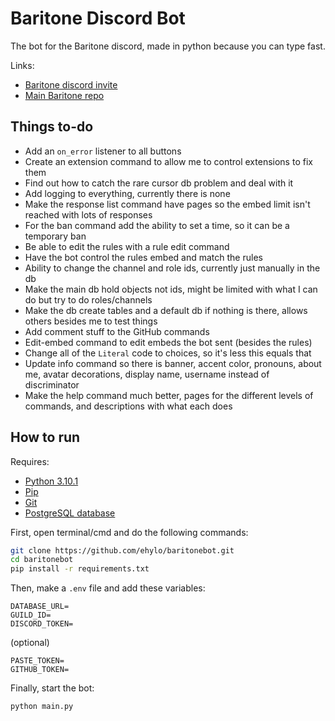 # Baritone Discord Bot
The bot for the Baritone discord, made in python because you can type fast.

Links: 
*   [Baritone discord invite](https://discord.gg/s6fRBAUpmr)
*   [Main Baritone repo](https://github.com/cabaletta/baritone)
## Things to-do
*   Add an `on_error` listener to all buttons
*   Create an extension command to allow me to control extensions to fix them
*   Find out how to catch the rare cursor db problem and deal with it
*   Add logging to everything, currently there is none
*   Make the response list command have pages so the embed limit isn't reached with lots of responses
*   For the ban command add the ability to set a time, so it can be a temporary ban
*   Be able to edit the rules with a rule edit command
*   Have the bot control the rules embed and match the rules
*   Ability to change the channel and role ids, currently just manually in the db
*   Make the main db hold objects not ids, might be limited with what I can do but try to do roles/channels
*   Make the db create tables and a default db if nothing is there, allows others besides me to test things
*   Add comment stuff to the GitHub commands
*   Edit-embed command to edit embeds the bot sent (besides the rules)
*   Change all of the `Literal` code to choices, so it's less this equals that
*   Update info command so there is banner, accent color, pronouns, about me, avatar decorations, display name, username instead of discriminator
*   Make the help command much better, pages for the different levels of commands, and descriptions with what each does
## How to run
Requires:
*   [Python 3.10.1](https://www.python.org/downloads/)
*   [Pip](https://pip.pypa.io/en/stable/installing/)
*   [Git](https://git-scm.com/book/en/v2/Getting-Started-Installing-Git)
*   [PostgreSQL database](https://www.postgresql.org/download/)

First, open terminal/cmd and do the following commands:
```bash
git clone https://github.com/ehylo/baritonebot.git
cd baritonebot
pip install -r requirements.txt
```
Then, make a `.env` file and add these variables:
```dotenv
DATABASE_URL=
GUILD_ID=
DISCORD_TOKEN=
```
(optional)
```dotenv
PASTE_TOKEN=
GITHUB_TOKEN=
```
Finally, start the bot:
```bash
python main.py
```
